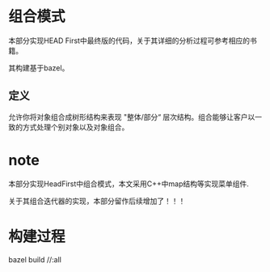 # 组合模式

本部分实现HEAD First中最终版的代码，关于其详细的分析过程可参考相应的书籍。

其构建基于bazel。

## 定义

允许你将对象组合成树形结构来表现 "整体/部分“ 层次结构。组合能够让客户以一致的方式处理个别对象以及对象组合。


# note

本部分实现HeadFirst中组合模式，本文采用C++中map结构等实现菜单组件.

关于其组合迭代器的实现，本部分留作后续增加了！！！

# 构建过程

bazel build //:all
